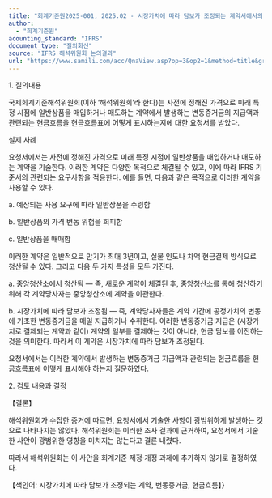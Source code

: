 ```yaml
---
title: "회계기준원2025-001, 2025.02 - 시장가치에 따라 담보가 조정되는 계약서에서의 변동증거금과 관련되는 현금흐름의 분류_교체(IAS 7 '현금흐름표')"
author:
  - "회계기준원"
acounting_standard: "IFRS"
document_type: "질의회신"
source: "IFRS 해석위원회 논의결과"
url: "https://www.samili.com/acc/QnaView.asp?op=3&op2=1&method=title&group=2123-15;1&orgcode=2&searchword=&page=1&code=%ED%9A%8C%EA%B3%84%EA%B8%B0%EC%A4%80%EC%9B%902025%2D001%3A20250228"
---
```

1\. 질의내용

국제회계기준해석위원회(이하 ‘해석위원회’라 한다)는 사전에 정해진 가격으로 미래 특정 시점에 일반상품을 매입하거나 매도하는 계약에서 발생하는 변동증거금의 지급액과 관련되는 현금흐름을 현금흐름표에 어떻게 표시하는지에 대한 요청서를 받았다.

실제 사례

요청서에서는 사전에 정해진 가격으로 미래 특정 시점에 일반상품을 매입하거나 매도하는 계약을 기술한다. 이러한 계약은 다양한 목적으로 체결될 수 있고, 이에 따라 IFRS 기준서의 관련되는 요구사항을 적용한다. 예를 들면, 다음과 같은 목적으로 이러한 계약을 사용할 수 있다.

a. 예상되는 사용 요구에 따라 일반상품을 수령함

b. 일반상품의 가격 변동 위험을 회피함

c. 일반상품을 매매함

이러한 계약은 일반적으로 만기가 최대 3년이고, 실물 인도나 차액 현금결제 방식으로 청산될 수 있다. 그리고 다음 두 가지 특성을 모두 가진다.

a. 중앙청산소에서 청산됨 ― 즉, 새로운 계약이 체결된 후, 중앙청산소를 통해 청산하기 위해 각 계약당사자는 중앙청산소에 계약을 이관한다.

b. 시장가치에 따라 담보가 조정됨 ― 즉, 계약당사자들은 계약 기간에 공정가치의 변동에 기초한 변동증거금을 매일 지급하거나 수취한다. 이러한 변동증거금 지급은 (시장가치로 결제되는 계약과 같이) 계약의 일부를 결제하는 것이 아니라, 현금 담보를 이전하는 것을 의미한다. 따라서 이 계약은 시장가치에 따라 담보가 조정된다.

요청서에서는 이러한 계약에서 발생하는 변동증거금 지급액과 관련되는 현금흐름을 현금흐름표에 어떻게 표시해야 하는지 질문하였다.

  

2\. 검토 내용과 결정

【결론】

해석위원회가 수집한 증거에 따르면, 요청서에서 기술한 사항이 광범위하게 발생하는 것으로 나타나지는 않았다. 해석위원회는 이러한 조사 결과에 근거하여, 요청서에서 기술한 사안이 광범위한 영향을 미치지는 않는다고 결론 내렸다.

따라서 해석위원회는 이 사안을 회계기준 제정·개정 과제에 추가하지 않기로 결정하였다.

  

【색인어: 시장가치에 따라 담보가 조정되는 계약, 변동증거금, 현금흐름】}